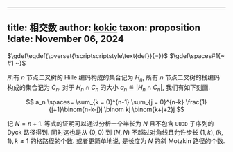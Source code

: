 
---
title: 相交数
author: [kokic](/kokic.md)
taxon: proposition
!date: November 06, 2024
---

$\gdef\eqdef{\overset{\scriptscriptstyle\text{def}}{=}}$
$\gdef\spaces#1{~ #1 ~}$

所有 $n$ 节点二叉树的 Hille 编码构成的集合记为 $H_n$, 所有 $n$ 节点二叉树的栈编码构成的集合记为 $C_n$. 对于 $H_n \cap C_n$ 的大小 $a_n \eqdef |H_n \cap C_n|$, 我们有如下刻画. 

$$
a_n \spaces= \sum_{k = 0}^{n-1} \sum_{j = 0}^{n-k} \frac{1}{j+1}\binom{n-k-j}j \binom kj \binom{k+j+2}j
$$

记 $N = n+1$. 等式的证明可以通过分析一个半长为 $N$ 且不包含 `UUDD` 子序列的 Dyck 路径得到. 同时这也是从 $(0,0)$ 到 $(N,N)$ 不越过对角线且允许步长 $(1,k), (k,1), k \geqslant 1$ 的格路径的个数. 或者更简单地说, 是长度为 $N$ 的斜 Motzkin 路径的个数. 
